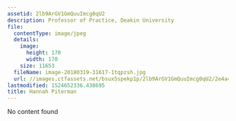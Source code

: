 ```yaml
---
assetid: 2lb9ArGV1GmQuuImcg0qU2
description: Professor of Practice, Deakin University
file:
  contentType: image/jpeg
  details:
    image:
      height: 170
      width: 170
    size: 11653
  fileName: image-20180319-31617-1tqpzsh.jpg
  url: //images.ctfassets.net/bsux5spekp1p/2lb9ArGV1GmQuuImcg0qU2/2e4a403d9ca8f969021f2b395c472a18/image-20180319-31617-1tqpzsh.jpg
lastmodified: 1524652336.438695
title: Hannah Piterman
---
```

No content found